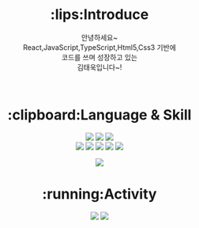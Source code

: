 <div align="center">

<h1>:lips:<b>Introduce</b></h1>
  <p>안녕하세요~<br/> React,JavaScript,TypeScript,Html5,Css3 기반에<br/> 코드를 쓰며 성장하고 있는 <br/>김태욱입니다~!</p>
  <br/>


<h1>:clipboard:<b>Language & Skill</b></h1>

<img src="https://img.shields.io/badge/JavaScript-F7DF1E?style=flat-square&logo=JavaScript&logoColor=white"></img>
<img src="https://img.shields.io/badge/CSS3-1572B6?style=flat-square&logo=CSS3&logoColor=white"></img>
<img src="https://img.shields.io/badge/HTML5-E34F26?style=flat-square&logo=HTML5&logoColor=white"></img>
<br/>
<img src="https://img.shields.io/badge/React-61DAFB?style=flat-square&logo=React&logoColor=white"></img>
<img src="https://img.shields.io/badge/Axios-5A29E4?style=flat-square&logo=Axios&logoColor=white"></img>
<img src="https://img.shields.io/badge/React Query-FF4154?style=flat-square&logo=React Query&logoColor=white"></img>
<img src="https://img.shields.io/badge/Sass-CC6699?style=flat-square&logo=Sass&logoColor=white"></img>
<img src="https://img.shields.io/badge/styled-components-DB7093?style=flat-square&logo=styled-components&logoColor=white"></img>
  
<img src="https://github-readme-stats.vercel.app/api/top-langs/?username=taewok&layout=compact"/>

<h1>:running:<b>Activity</b></h1>

<p>
<img src="https://github-readme-stats.vercel.app/api?username=taewok&show_icons=true&theme=radical"/>
  
<img src="http://mazassumnida.wtf/api/v2/generate_badge?boj=taewok516"/>
  
</p>

</div>
  


